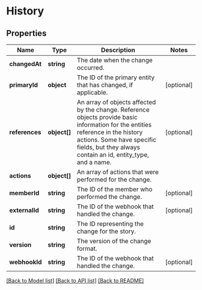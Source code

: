 # History

## Properties
Name | Type | Description | Notes
------------ | ------------- | ------------- | -------------
**changedAt** | **string** | The date when the change occurred. | 
**primaryId** | **object** | The ID of the primary entity that has changed, if applicable. | [optional] 
**references** | **object[]** | An array of objects affected by the change. Reference objects provide basic information for the entities reference in the history actions. Some have specific fields, but they always contain an id, entity_type, and a name. | [optional] 
**actions** | **object[]** | An array of actions that were performed for the change. | 
**memberId** | **string** | The ID of the member who performed the change. | [optional] 
**externalId** | **string** | The ID of the webhook that handled the change. | [optional] 
**id** | **string** | The ID representing the change for the story. | 
**version** | **string** | The version of the change format. | 
**webhookId** | **string** | The ID of the webhook that handled the change. | [optional] 

[[Back to Model list]](../../README.md#documentation-for-models) [[Back to API list]](../../README.md#documentation-for-api-endpoints) [[Back to README]](../../README.md)

